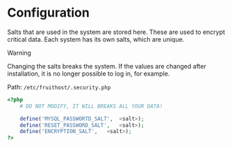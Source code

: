 # Configuration
Salts that are used in the system are stored here. These are used to encrypt critical data. Each system has its own salts, which are unique.

> [!WARNING]
> Changing the salts breaks the system. If the values are changed after installation, it is no longer possible to log in, for example.

Path: `/etc/fruithost/.security.php`

```php
<?php
	# DO NOT MODIFY, IT WILL BREAKS ALL YOUR DATA!

	define('MYSQL_PASSWORTD_SALT',	<salt>);
	define('RESET_PASSWORD_SALT',	<salt>);
	define('ENCRYPTION_SALT',	<salt>);
?>
```
